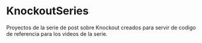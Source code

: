 # KnockoutSeries
Proyectos de la serie de post sobre Knockout creados para servir de codigo de referencia para los videos de la serie.
